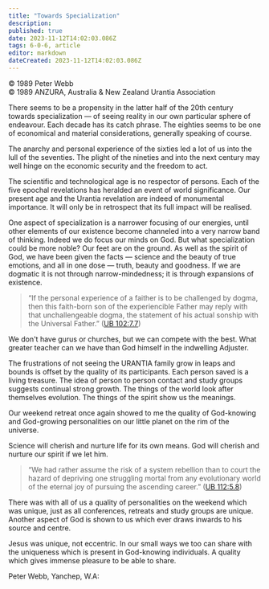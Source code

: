 ```yaml
---
title: "Towards Specialization"
description: 
published: true
date: 2023-11-12T14:02:03.086Z
tags: 6-0-6, article
editor: markdown
dateCreated: 2023-11-12T14:02:03.086Z
---
```


<p class="v-card v-sheet theme--light gray lighten-3 px-2 py-1">© 1989 Peter Webb<br>© 1989 ANZURA, Australia & New Zealand Urantia Association</p>

There seems to be a propensity in the latter half of the 20th century towards specialization — of seeing reality in our own particular sphere of endeavour. Each decade has its catch phrase. The eighties seems to be one of economical and material considerations, generally speaking of course.

The anarchy and personal experience of the sixties led a lot of us into the lull of the seventies. The plight of the nineties and into the next century may well hinge on the economic security and the freedom to act.

The scientific and technological age is no respector of persons. Each of the five epochal revelations has heralded an event of world significance. Our present age and the Urantia revelation are indeed of monumental importance. It will only be in retrospect that its full impact will be realised.

One aspect of specialization is a narrower focusing of our energies, until other elements of our existence become channeled into a very narrow band of thinking. Indeed we do focus our minds on God. But what specialization could be more noble? Our feet are on the ground. As well as the spirit of God, we have been given the facts — science and the beauty of true emotions, and all in one dose — truth, beauty and goodness. If we are dogmatic it is not through narrow-mindedness; it is through expansions of existence.

> “If the personal experience of a faither is to be challenged by dogma, then this faith-born son of the experiencible Father may reply with that unchallengeable dogma, the statement of his actual sonship with the Universal Father.” ([UB 102:7.7](/en/The_Urantia_Book/102#p7_7))

We don't have gurus or churches, but we can compete with the best. What greater teacher can we have than God himself in the indwelling Adjuster.

The frustrations of not seeing the URANTIA family grow in leaps and bounds is offset by the quality of its participants. Each person saved is a living treasure. The idea of person to person contact and study groups suggests continual strong growth. The things of the world look after themselves evolution. The things of the spirit show us the meanings.

Our weekend retreat once again showed to me the quality of God-knowing and God-growing personalities on our little planet on the rim of the universe.

Science will cherish and nurture life for its own means. God will cherish and nurture our spirit if we let him.

> “We had rather assume the risk of a system rebellion than to court the hazard of depriving one struggling mortal from any evolutionary world of the eternal joy of pursuing the ascending career.” ([UB 112:5.8](/en/The_Urantia_Book/112#p5_8))

There was with all of us a quality of personalities on the weekend which was unique, just as all conferences, retreats and study groups are unique. Another aspect of God is shown to us which ever draws inwards to his source and centre.

Jesus was unique, not eccentric. In our small ways we too can share with the uniqueness which is present in God-knowing individuals. A quality which gives immense pleasure to be able to share.

Peter Webb, Yanchep, W.A: